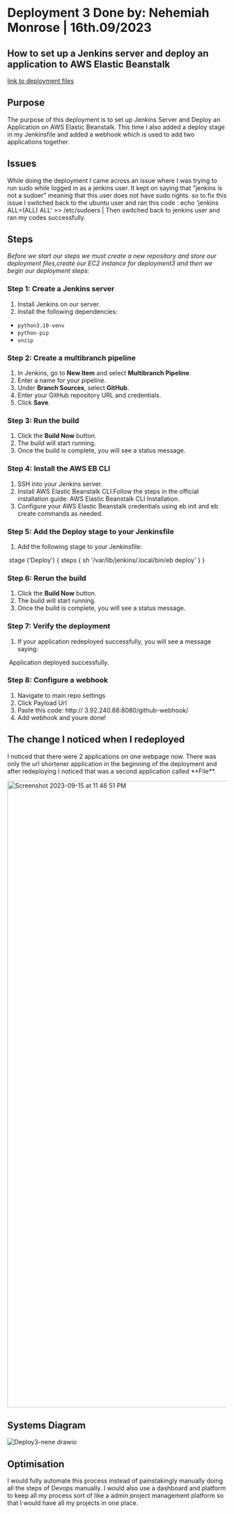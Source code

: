 <h1>Deployment 3 Done by: Nehemiah Monrose | 16th.09/2023</h1>
<h2>How to set up a Jenkins server and deploy an application to AWS Elastic Beanstalk</h2>


[link to deployment files](/application.py)

<h2>Purpose</h2>
<p>The purpose of this deployment is to set up Jenkins Server and Deploy an Application on AWS Elastic Beanstalk. 
This time I also added a deploy stage in my Jenkinsfile and added a webhook which is used to add two applications together.
</p>
<h2>Issues</h2>
<p>While doing the deployment I came across an issue where I was trying to run sudo  while logged in as a jenkins user.
It kept on saying that "jenkins is not a sudoer" meaning that this user does not have sudo rights. so to fix this issue I switched
back to the ubuntu user and ran this code : echo 'jenkins ALL=(ALL) ALL' >> /etc/sudoers | Then switched back to jenkins user and ran my codes successfully. </p>

<h2>Steps</h2>
<em>Before we start our steps we must create a new repository and store our deployment files,create our EC2 instance for deployment3 and then we begin our deployment steps:</em>




### Step 1: Create a Jenkins server

1. Install Jenkins on our server.
2. Install the following dependencies:
* `python3.10-venv`
* `python-pip`
* `unzip`

### Step 2: Create a multibranch pipeline

1. In Jenkins, go to **New Item** and select **Multibranch Pipeline**.
2. Enter a name for your pipeline.
3. Under **Branch Sources**, select **GitHub**.
4. Enter your GitHub repository URL and credentials.
5. Click **Save**.

### Step 3: Run the build

1. Click the **Build Now** button.
2. The build will start running.
3. Once the build is complete, you will see a status message.

### Step 4: Install the AWS EB CLI

1. SSH into your Jenkins server.
2. Install AWS Elastic Beanstalk CLI.Follow the steps in the official installation guide: AWS Elastic Beanstalk CLI Installation.
3. Configure your AWS Elastic Beanstalk credentials using eb init and eb create commands as needed.


### Step 5: Add the Deploy stage to your Jenkinsfile

1. Add the following stage to your Jenkinsfile:


​
stage ('Deploy') {
  steps {
    sh '/var/lib/jenkins/.local/bin/eb deploy'
  }
}
​


### Step 6: Rerun the build

1. Click the **Build Now** button.
2. The build will start running.
3. Once the build is complete, you will see a status message.

### Step 7: Verify the deployment

1. If your application redeployed successfully, you will see a message saying:


​
Application deployed successfully.
​

### Step 8: Configure a webhook

1. Navigate to main repo settings
2. Click Payload Url
3. Paste this code: http:// 3.92.240.88:8080/github-webhook/
4. Add webhook and youre done!

<h2>The change I noticed when I redeployed</h2>

<p>I noticed that there were 2 applications on one webpage now.
There was only the url shortener application in the beginning of the deployment and after redeploying I noticed that was a 
second application called **File**.</p>


<img width="1439" alt="Screenshot 2023-09-15 at 11 46 51 PM" src="https://github.com/NMonKLabs77/deployment3/assets/139259756/29463a69-549a-4c64-9d59-66b19947adda">

<h2>Systems Diagram</h2>

![Deploy3-nene drawio](https://github.com/NMonKLabs77/deployment3/assets/139259756/752c6c7f-e5b8-4ae2-896a-592e070f03c2)

<h2>Optimisation</h2>
<p>I would fully automate this process instead of painstakingly manually doing all the steps of Devops manually. 
I would also use a dashboard and platform to keep all my process sort of like a admin project management platform so that I would have all 
my projects in one place.</p>




